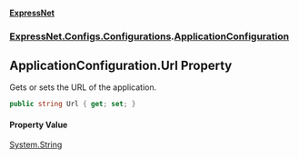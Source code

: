 #### [ExpressNet](ExpressNet.md 'ExpressNet')
### [ExpressNet.Configs.Configurations](ExpressNet.Configs.Configurations.md 'ExpressNet.Configs.Configurations').[ApplicationConfiguration](ExpressNet.Configs.Configurations.ApplicationConfiguration.md 'ExpressNet.Configs.Configurations.ApplicationConfiguration')

## ApplicationConfiguration.Url Property

Gets or sets the URL of the application.

```csharp
public string Url { get; set; }
```

#### Property Value
[System.String](https://docs.microsoft.com/en-us/dotnet/api/System.String 'System.String')